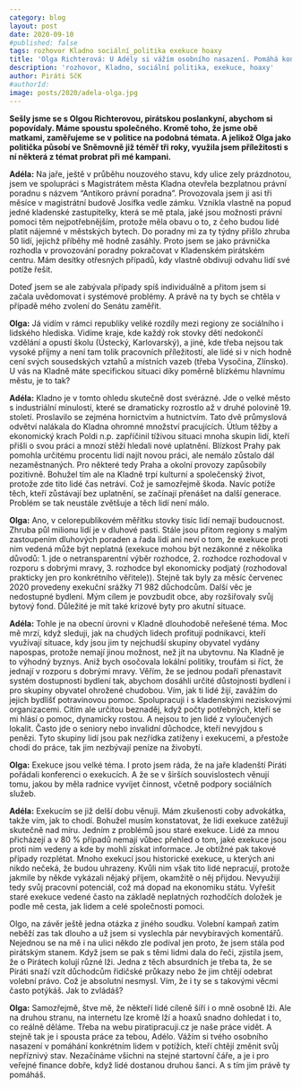 ```yaml
---
category: blog
layout: post
date: 2020-09-10
#published: false
tags: rozhovor Kladno sociální_politika exekuce hoaxy
title: 'Olga Richterová: U Adély si vážím osobního nasazení. Pomáhá konkrétním lidem v nesnázích'
description: 'rozhovor, Kladno, sociální politika, exekuce, hoaxy' 
author: Piráti SčK
#authorId: 
image: posts/2020/adela-olga.jpg
---
```


**Sešly jsme se s Olgou Richterovou, pirátskou poslankyní, abychom si popovídaly. Máme spoustu společného. Kromě toho, že jsme obě matkami, zaměřujeme se v politice na podobná témata. A jelikož Olga jako politička působí ve Sněmovně již téměř tři roky, využila jsem příležitosti s ní některá z témat probrat při mé kampani.** 

**Adéla:** Na jaře, ještě v průběhu nouzového stavu, kdy ulice zely prázdnotou, jsem ve spolupráci s Magistrátem města Kladna otevřela bezplatnou právní poradnu s názvem “Antikoro právní poradna”. Provozovala jsem ji asi tři měsíce v magistrátní budově Josífka vedle zámku. Vznikla vlastně na popud jedné kladenské zastupitelky, která se mě ptala, jaké jsou možnosti právní pomoci těm nejpotřebnějším, protože měla obavu o to, z čeho budou lidé platit nájemné v městských bytech. Do poradny mi za ty týdny přišlo zhruba 50 lidí, jejichž příběhy mě hodně zasáhly. Proto jsem se jako právnička rozhodla v provozování poradny pokračovat v Kladenském pirátském centru. Mám desítky otřesných případů, kdy vlastně obdivuji odvahu lidí své potíže řešit. 

Doteď jsem se ale zabývala případy spíš individuálně a přitom jsem si začala uvědomovat i systémové problémy. A právě na ty bych se chtěla v případě mého zvolení do Senátu zaměřit.

**Olga:** Já vidím v rámci republiky veliké rozdíly mezi regiony ze sociálního i lidského hlediska. Vidíme kraje, kde každý rok stovky dětí nedokončí vzdělání a opustí školu (Ústecký, Karlovarský), a jiné, kde třeba nejsou tak vysoké příjmy a není tam tolik pracovních příležitostí, ale lidé si v nich hodně cení svých sousedských vztahů a místních vazeb (třeba Vysočina, Zlínsko). U vás na Kladně máte specifickou situaci díky poměrně blízkému hlavnímu městu, je to tak?

**Adéla:** Kladno je v tomto ohledu skutečně dost svérázné. Jde o velké město s industriální minulostí, které se dramaticky rozrostlo až v druhé polovině 19. století. Proslavilo se zejména hornictvím a hutnictvím. Tato dvě průmyslová odvětví nalákala do Kladna ohromné množství pracujících. Útlum těžby a ekonomický krach Poldi n.p. zapříčinil tíživou situaci mnoha skupin lidí, kteří přišli o svou práci a mnozí stěží hledali nové uplatnění. Blízkost Prahy pak pomohla určitému procentu lidí najít novou práci, ale nemálo zůstalo dál nezaměstnaných. Pro některé tedy Praha a okolní provozy zapůsobily pozitivně. Bohužel tím ale na Kladně trpí kulturní a společenský život, protože zde tito lidé čas netráví. Což je samozřejmě škoda. Navíc potíže těch, kteří zůstávají bez uplatnění, se začínají přenášet na další generace. Problém se tak neustále zvětšuje a těch lidí není málo.

**Olga:** Ano, v celorepublikovém měřítku stovky tisíc lidí nemají budoucnost. Zhruba půl milionu lidí je v dluhové pasti. Stále jsou přitom regiony s malým zastoupením dluhových poraden a řada lidí ani neví o tom, že exekuce proti nim vedená může být neplatná (exekuce mohou být nezákonné z několika důvodů: 1. jde o netransparentní výběr rozhodce, 2. rozhodce rozhodoval v rozporu s dobrými mravy, 3. rozhodce byl ekonomicky podjatý (rozhodoval prakticky jen pro konkrétního věřitele)). Stejně tak byly za měsíc červenec 2020 provedeny exekuční srážky 71 982 důchodcům. Další věc je nedostupné bydlení. Mým cílem je povzbudit obce, aby rozšiřovaly svůj bytový fond. Důležité je mít také krizové byty pro akutní situace.

**Adéla:** Tohle je na obecní úrovni v Kladně dlouhodobě neřešené téma. Moc mě mrzí, když sleduji, jak na chudých lidech profitují podnikavci, kteří využívají situace, kdy jsou jim ty nejchudší skupiny obyvatel vydány napospas, protože nemají jinou možnost, než jít na ubytovnu. Na Kladně je to výhodný byznys. Aniž bych osočovala lokální politiky, troufám si říct, že jednají v rozporu s dobrými mravy. Věřím, že se jednou podaří přenastavit systém dostupnosti bydlení tak, abychom dosáhli určité důstojnosti bydlení i pro skupiny obyvatel ohrožené chudobou. Vím, jak ti lidé žijí, zavážím do jejich bydlišť potravinovou pomoc. Spolupracuji i s kladenskými neziskovými organizacemi. Cítím ale určitou beznaděj, když počty potřebných, kteří se mi hlásí o pomoc, dynamicky rostou. A nejsou to jen lidé z vyloučených lokalit. Často jde o seniory nebo invalidní důchodce, kteří nevyjdou s penězi. Tyto skupiny lidí jsou pak nezřídka zatíženy i exekucemi, a přestože chodí do práce, tak jim nezbývají peníze na živobytí.

**Olga:** Exekuce jsou velké téma. I proto jsem ráda, že na jaře kladenští Piráti pořádali konferenci o exekucích. A že se v širších souvislostech věnují tomu, jakou by měla radnice vyvíjet činnost, včetně podpory sociálních služeb.

**Adéla:** Exekucím se již delší dobu věnuji. Mám zkušenosti coby advokátka, takže vím, jak to chodí. Bohužel musím konstatovat, že lidi exekuce zatěžují skutečně nad míru. Jedním z problémů jsou staré exekuce. Lidé za mnou přicházejí a v 80 % případů nemají vůbec přehled o tom, jaké exekuce jsou proti nim vedeny a kde by mohli získat informace. Je obtížné pak takové případy rozplétat. Mnoho exekucí jsou historické exekuce, u kterých ani nikdo nečeká, že budou uhrazeny. Kvůli nim však tito lidé nepracují, protože jakmile by někde vykázali nějaký příjem, okamžitě o něj přijdou. Nevyužijí tedy svůj pracovní potenciál, což má dopad na ekonomiku státu. Vyřešit staré exekuce vedené často na základě neplatných rozhodčích doložek je podle mě cesta, jak lidem a celé společnosti pomoci.

Olgo, na závěr ještě jedna otázka z jiného soudku. Volební kampaň zatím neběží zas tak dlouho a už jsem si vyslechla pár nevybíravých komentářů. Nejednou se na mě i na ulici někdo zle podíval jen proto, že jsem stála pod pirátským stanem. Když jsem se pak s těmi lidmi dala do řeči, zjistila jsem, že o Pirátech kolují různé lži. Jedna z těch absurdních je třeba ta, že se Piráti snaží vzít důchodcům řidičské průkazy nebo že jim chtějí odebrat volební právo. Což je absolutní nesmysl. Vím, že i ty se s takovými věcmi často potýkáš. Jak to zvládáš?

**Olga:** Samozřejmě, štve mě, že někteří lidé cíleně šíří i o mně osobně lži. Ale na druhou stranu, na internetu lze kromě lží a hoaxů snadno dohledat i to, co reálně děláme. Třeba na webu piratipracuji.cz je naše práce vidět. A stejně tak je i spousta práce za tebou, Adélo. Vážím si tvého osobního nasazení v pomáhání konkrétním lidem v potížích, kteří chtějí změnit svůj nepříznivý stav. Nezačínáme všichni na stejné startovní čáře, a je i pro veřejné finance dobře, když lidé dostanou druhou šanci. A s tím jim právě ty pomáháš.
